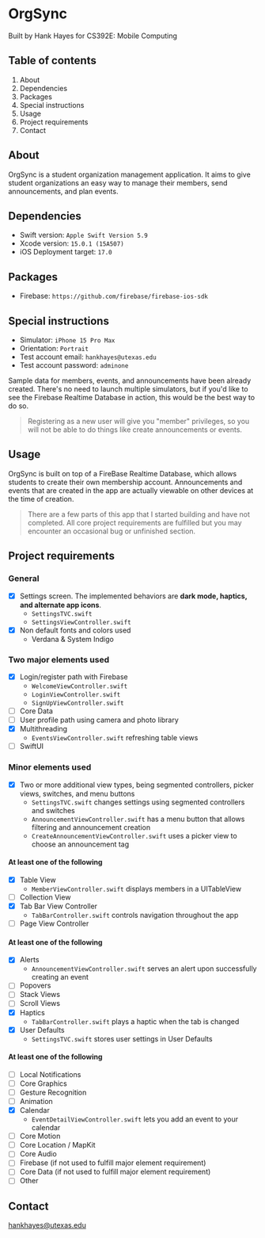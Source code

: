 # OrgSync
Built by Hank Hayes for CS392E: Mobile Computing
## Table of contents
1. About
2. Dependencies
3. Packages
4. Special instructions
5. Usage
6. Project requirements
7. Contact
## About
OrgSync is a student organization management application. It aims to give student organizations an easy way to manage their members, send announcements, and plan events.
## Dependencies
- Swift version: `Apple Swift Version 5.9`
- Xcode version: `15.0.1 (15A507)`
- iOS Deployment target: `17.0`
## Packages
- Firebase: `https://github.com/firebase/firebase-ios-sdk`
## Special instructions
- Simulator: `iPhone 15 Pro Max`
- Orientation: `Portrait`
- Test account email: `hankhayes@utexas.edu`
- Test account password: `adminone`

Sample data for members, events, and announcements have been already created. There's no need to launch multiple simulators, but if you'd like to see the Firebase Realtime Database in action, this would be the best way to do so. 

> Registering as a new user will give you "member" privileges, so you will not be able to do things like create announcements or events.
## Usage
OrgSync is built on top of a FireBase Realtime Database, which allows students to create their own membership account. Announcements and events that are created in the app are actually viewable on other devices at the time of creation.
> There are a few parts of this app that I started building and have not completed. All core project requirements are fulfilled but you may encounter an occasional bug or unfinished section.
## Project requirements
### General
- [x] Settings screen. The implemented behaviors are **dark mode, haptics, and alternate app icons**.
  - `SettingsTVC.swift`
  - `SettingsViewController.swift`
- [x] Non default fonts and colors used
  - Verdana & System Indigo
### Two major elements used
- [x] Login/register path with Firebase
    - `WelcomeViewController.swift`
    - `LoginViewController.swift`
    - `SignUpViewController.swift`
- [ ] Core Data
- [ ] User profile path using camera and photo library
- [x] Multithreading
    - `EventsViewController.swift` refreshing table views
- [ ] SwiftUI
### Minor elements used
- [x] Two or more additional view types, being segmented controllers, picker views, switches, and menu buttons
    - `SettingsTVC.swift` changes settings using segmented controllers and switches
    - `AnnouncementViewController.swift` has a menu button that allows filtering and announcement creation
    - `CreateAnnouncementViewController.swift` uses a picker view to choose an announcement tag
#### At least one of the following
- [x] Table View
    - `MemberViewController.swift` displays members in a UITableView
- [ ] Collection View
- [x] Tab Bar View Controller
    - `TabBarController.swift` controls navigation throughout the app
- [ ] Page View Controller
#### At least one of the following
- [x] Alerts
    - `AnnouncementViewController.swift` serves an alert upon successfully creating an event
- [ ] Popovers
- [ ] Stack Views
- [ ] Scroll Views
- [x] Haptics
    - `TabBarController.swift` plays a haptic when the tab is changed
- [x] User Defaults
    - `SettingsTVC.swift` stores user settings in User Defaults
#### At least one of the following
- [ ] Local Notifications
- [ ] Core Graphics
- [ ] Gesture Recognition
- [ ] Animation
- [x] Calendar
  - `EventDetailViewController.swift` lets you add an event to your calendar
- [ ] Core Motion
- [ ] Core Location / MapKit
- [ ] Core Audio
- [ ] Firebase (if not used to fulfill major element requirement)
- [ ] Core Data (if not used to fulfill major element requirement)
- [ ] Other
## Contact
hankhayes@utexas.edu
